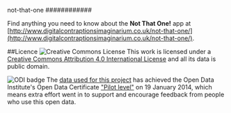 not-that-one
############

Find anything you need to know about the **Not That One!** app at [http://www.digitalcontraptionsimaginarium.co.uk/not-that-one/](http://www.digitalcontraptionsimaginarium.co.uk/not-that-one/).

##Licence
![Creative Commons License](http://i.creativecommons.org/l/by/4.0/88x31.png "Creative Commons License") This work is licensed under a [Creative Commons Attribution 4.0 International License](http://creativecommons.org/licenses/by/4.0/) and all its data is public domain.

![ODI badge](https://raw.github.com/giacecco/not-that-one-db/master/images/odiBadge.png) The [data used for this project](https://github.com/giacecco/not-that-one-db) has achieved the Open Data Institute's Open Data Certificate ["Pilot level"](https://certificates.theodi.org/datasets/1188/certificates/13320) on 19 January 2014, which means extra effort went in to support and encourage feedback from people who use this open data.